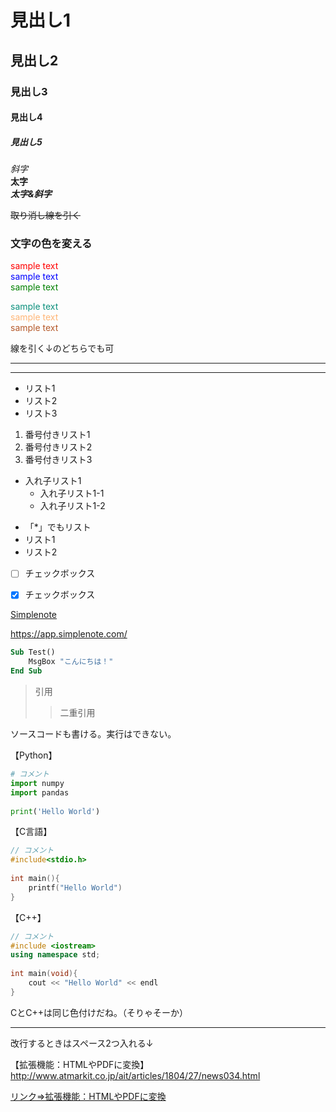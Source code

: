 # 見出し1
## 見出し2
### 見出し3
#### 見出し4
##### 見出し5

 
*斜字*  
**太字**  
***太字&斜字***


~~取り消し線を引く~~


### 文字の色を変える
<!-- 色名で指定する方法 -->
<font color="red">sample text</font>  
<font color="blue">sample text</font>  
<font color="green">sample text</font> 
<!-- カラーコードで指定する方法 -->
<font color="0c907d">sample text</font>  
<font color="ffb677">sample text</font>  
<font color="b5592a">sample text</font>



線を引く↓のどちらでも可
*** 
---


- リスト1
- リスト2
- リスト3

1. 番号付きリスト1
2. 番号付きリスト2
3. 番号付きリスト3

- 入れ子リスト1
    - 入れ子リスト1-1
    - 入れ子リスト1-2

* 「*」でもリスト 
* リスト1
* リスト2

 
- [ ] チェックボックス
- [x] チェックボックス


<!-- [任意のリンクタイトル](URL) -->
[Simplenote](https://app.simplenote.com/)
<!-- ただのリンク -->
<https://app.simplenote.com/>


<!-- コードの書き方 -->
```vb
Sub Test()
    MsgBox "こんにちは！"
End Sub
```


 
> 引用
>> 二重引用
>

 
 
ソースコードも書ける。実行はできない。
 
【Python】
```python
# コメント
import numpy
import pandas
 
print('Hello World')
```
【C言語】
```c
// コメント
#include<stdio.h>
 
int main(){
    printf("Hello World")
}
```
 
【C++】
```c++
// コメント
#include <iostream>
using namespace std;
 
int main(void){
    cout << "Hello World" << endl
}
```
CとC++は同じ色付けだね。（そりゃそーか）
 
---
 
改行するときはスペース2つ入れる↓
 
【拡張機能：HTMLやPDFに変換】  
<http://www.atmarkit.co.jp/ait/articles/1804/27/news034.html>
 
[リンク⇒拡張機能：HTMLやPDFに変換](http://www.atmarkit.co.jp/ait/articles/1804/27/news034.html)
 

 
